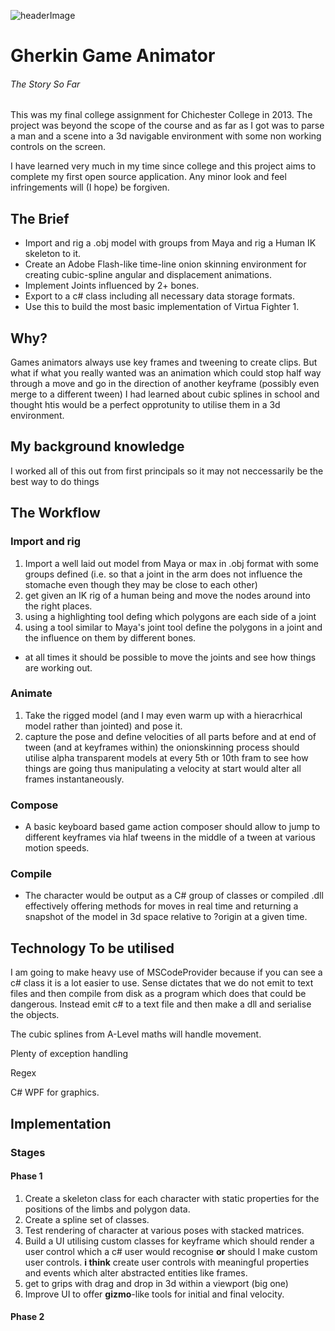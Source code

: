 ![headerImage](images/2016/04/remixGameAni.jpg)
# Gherkin Game Animator
###### The Story So Far
This was my final college assignment for Chichester College in 2013. The project was beyond the scope of the course and as far as I got was to parse a man and a scene into a 3d navigable environment with some non working controls on the screen.

I have learned very much in my time since college and this project aims to complete my first open source application. Any minor look and feel infringements will (I hope) be forgiven.

## The Brief

+ Import and rig a .obj model with groups from Maya and rig a Human IK skeleton to it.
+ Create an Adobe Flash-like time-line onion skinning environment for creating cubic-spline angular and displacement animations.
+ Implement Joints influenced by 2+ bones.
+ Export to a c# class including all necessary data storage formats.
+ Use this to build the most basic implementation of Virtua Fighter 1.

## Why?
Games animators always use key frames and tweening to create clips. But what if what you really wanted was an animation which could stop half way through a move and go in the direction of another keyframe (possibly even merge to a different tween)
I had learned about cubic splines in school and thought htis would be a perfect opprotunity to utilise them in a 3d environment.

## My background knowledge
I worked all of this out from first principals so it may not neccessarily be the best way to do things

## The Workflow
### Import and rig
1. Import a well laid out model from Maya or max in .obj format with some groups defined (i.e. so that a joint in the arm does not influence the stomache even though they may be close to each other)
2. get given an IK rig of a human being and move the nodes around into the right places.
3. using a highlighting tool defing which polygons are each side of a joint
4. using a tool similar to Maya's joint tool define the polygons in a joint and the influence on them by different bones.
* at all times it should be possible to move the joints and see how things are working out.

### Animate
1. Take the rigged model (and I may even warm up with a hieracrhical model rather than jointed) and pose it.
2. capture the pose and define velocities of all parts before and at end of tween (and at keyframes within) the onionskinning process should utilise alpha transparent models at every 5th or 10th fram to see how things are going thus manipulating a velocity at start would alter all frames instantaneously.

### Compose
+ A basic keyboard based game action composer should allow to jump to different keyframes via hlaf tweens in the middle of a tween at various motion speeds.

### Compile
+ The character would be output as a C# group of classes or compiled .dll effectively offering methods for moves in real time and returning a snapshot of the model in 3d space relative to ?origin at a given time.

## Technology To be utilised
I am going to make heavy use of MSCodeProvider because if you can see a c# class it is a lot easier to use.
Sense dictates that we do not emit to text files and then compile from disk as a program which does that could be dangerous. Instead emit c# to a text file and then make a dll and serialise the objects.

The cubic splines from A-Level maths will handle movement.

Plenty of exception handling

Regex

C# WPF for graphics.

## Implementation
### Stages
#### Phase 1
1. Create a skeleton class for each character with static properties for the positions of the limbs and polygon data.
2. Create a spline set of classes.
3. Test rendering of character at various poses with stacked matrices.
4. Build a UI utilising custom classes for keyframe which should render a user control which a c# user would recognise **or** should I make custom user controls. **i think** create user controls with meaningful properties and events which alter abstracted entities like frames.
5. get to grips with drag and drop in 3d within a viewport (big one)
6. Improve UI to offer **gizmo**-like tools for initial and final velocity.

#### Phase 2
